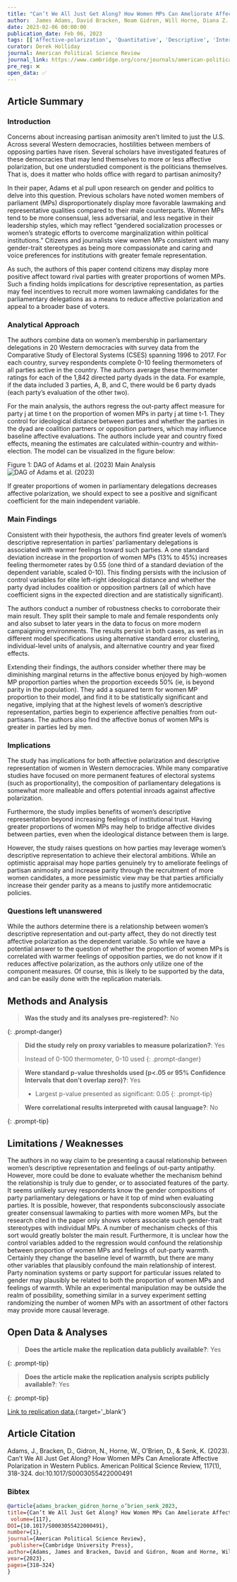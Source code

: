 ```yaml
---
title: "Can’t We All Just Get Along? How Women MPs Can Ameliorate Affective Polarization in Western Publics"
author:  James Adams, David Bracken, Noam Gidron, Will Horne, Diana Z. O’Brien, Kaitlin Senk
date: 2023-02-06 00:00:00
publication_date: Feb 06, 2023
tags: [['Affective-polarization', 'Quantitative', 'Descriptive', 'International']]
curator: Derek Holliday
journal: American Political Science Review
journal_link: https://www.cambridge.org/core/journals/american-political-science-review/article/cant-we-all-just-get-along-how-women-mps-can-ameliorate-affective-polarization-in-western-publics/D9F115F8EA9677F6AFC9E6D76392B8D5
pre_reg: ❌
open_data: ✅
---
```


## Article Summary

### Introduction ###
Concerns about increasing partisan animosity aren’t limited to just the U.S. Across several Western democracies, hostilities between members of opposing parties have risen. Several scholars have investigated features of these democracies that may lend themselves to more or less affective polarization, but one understudied component is the politicians themselves. That is, does it matter who holds office with regard to partisan animosity?

In their paper, Adams et al pull upon research on gender and politics to delve into this question. Previous scholars have noted women members of parliament (MPs) disproportionately display more favorable lawmaking and representative qualities compared to their male counterparts. Women MPs tend to be more consensual, less adversarial, and less negative in their leadership styles, which may reflect “gendered socialization processes or women’s strategic efforts to overcome marginalization within political institutions.” Citizens and journalists view women MPs consistent with many gender-trait stereotypes as being more compassionate and caring and voice preferences for institutions with greater female representation. 

As such, the authors of this paper contend citizens may display more positive affect toward rival parties with greater proportions of women MPs. Such a finding holds implications for descriptive representation, as parties may feel incentives to recruit more women lawmaking candidates for the parliamentary delegations as a means to reduce affective polarization and appeal to a broader base of voters.

### Analytical Approach ###
The authors combine data on women’s membership in parliamentary delegations in 20 Western democracies with survey data from the Comparative Study of Electoral Systems (CSES) spanning 1996 to 2017. For each country, survey respondents complete 0-10 feeling thermometers of all parties active in the country. The authors average these thermometer ratings for each of the 1,842 directed party dyads in the data. For example, if the data included 3 parties, A, B, and C, there would be 6 party dyads (each party’s evaluation of the other two). 

For the main analysis, the authors regress the out-party affect measure for party j at time t on the proportion of women MPs in party j at time t-1. They control for ideological distance between parties and whether the parties in the dyad are coalition partners or opposition partners, which may influence baseline affective evaluations. The authors include year and country fixed effects, meaning the estimates are calculated within-country and within-election. The model can be visualized in the figure below:

Figure 1: DAG of Adams et al. (2023) Main Analysis
![DAG of Adams et al. (2023)](https://drive.google.com/file/d/1BlgunxRJBIT-IlQUxWrZnHTvVC76_pcD/view?usp=sharing)

If greater proportions of women in parliamentary delegations decreases affective polarization, we should expect to see a positive and significant coefficient for the main independent variable.

### Main Findings ###
Consistent with their hypothesis, the authors find greater levels of women’s descriptive representation in parties’ parliamentary delegations is associated with warmer feelings toward such parties. A one standard deviation increase in the proportion of women MPs (13% to 45%) increases feeling thermometer rates by 0.55 (one third of a standard deviation of the dependent variable, scaled 0-10). This finding persists with the inclusion of control variables for elite left-right ideological distance and whether the party dyad includes coalition or opposition partners (all of which have coefficient signs in the expected direction and are statistically significant). 

The authors conduct a number of robustness checks to corroborate their main result. They split their sample to male and female respondents only and also subset to later years in the data to focus on more modern campaigning environments. The results persist in both cases, as well as in different model specifications using alternative standard error clustering, individual-level units of analysis, and alternative country and year fixed effects.

Extending their findings, the authors consider whether there may be diminishing marginal returns in the affective bonus enjoyed by high-women MP proportion parties when the proportion exceeds 50% (ie, is beyond parity in the population). They add a squared term for women MP proportion to their model, and find it to be statistically significant and negative, implying that at the highest levels of women’s descriptive representation, parties begin to experience affective penalties from out-partisans. The authors also find the affective bonus of women MPs is greater in parties led by men.

### Implications ###
The study has implications for both affective polarization and descriptive representation of women in Western democracies. While many comparative studies have focused on more permanent features of electoral systems (such as proportionality), the composition of parliamentary delegations is somewhat more malleable and offers potential inroads against affective polarization.

Furthermore, the study implies benefits of women’s descriptive representation beyond increasing feelings of institutional trust. Having greater proportions of women MPs may help to bridge affective divides between parties, even when the ideological distance between them is large.

However, the study raises questions on how parties may leverage women’s descriptive representation to achieve their electoral ambitions. While an optimistic appraisal may hope parties genuinely try to ameliorate feelings of partisan animosity and increase parity through the recruitment of more women candidates, a more pessimistic view may be that parties artificially increase their gender parity as a means to justify more antidemocratic policies. 

### Questions left unanswered ###
While the authors determine there is a relationship between women’s descriptive representation and out-party affect, they do not directly test affective polarization as the dependent variable. So while we have a potential answer to the question of whether the proportion of women MPs is correlated with warmer feelings of opposition parties, we do not know if it reduces affective polarization, as the authors only utilize one of the component measures. Of course, this is likely to be supported by the data, and can be easily done with the replication materials.


## Methods and Analysis

> **Was the study and its analyses pre-registered?**: No
> 
{: .prompt-danger}

> **Did the study rely on proxy variables to measure polarization?**: Yes
> 
> 
> Instead of 0-100 thermometer, 0-10 used
{: .prompt-danger}


> **Were standard p-value thresholds used (p<.05 or 95% Confidence Intervals that don’t overlap zero)?**: Yes
> 
> - Largest p-value presented as significant: 0.05
{: .prompt-tip}

> **Were correlational results interpreted with causal language?**: No
> 
{: .prompt-tip}

## Limitations / Weaknesses

The authors in no way claim to be presenting a causal relationship between women’s descriptive representation and feelings of out-party antipathy. However, more could be done to evaluate whether the mechanism behind the relationship is truly due to gender, or to associated features of the party. It seems unlikely survey respondents know the gender compositions of party parliamentary delegations or have it top of mind when evaluating parties. It is possible, however, that respondents subconsciously associate greater consensual lawmaking to parties with more women MPs, but the research cited in the paper only shows voters associate such gender-trait stereotypes with individual MPs. A number of mechanism checks of this sort would greatly bolster the main result.  Furthermore, it is unclear how the control variables added to the regression would confound the relationship between proportion of women MPs and feelings of out-party warmth. Certainly they change the baseline level of warmth, but there are many other variables that plausibly confound the main relationship of interest. Party nomination systems or party support for particular issues related to gender may plausibly be related to both the proportion of women MPs and feelings of warmth. While an experimental manipulation may be outside the realm of possibility, something similar in a survey experiment setting randomizing the number of women MPs with an assortment of other factors may provide more causal leverage.

## Open Data & Analyses

> **Does the article make the replication data publicly available?**: Yes
> 
{: .prompt-tip}

> **Does the article make the replication analysis scripts publicly available?**: Yes
> 
{: .prompt-tip}


[Link to replication data.](https://dataverse.harvard.edu/dataset.xhtml?persistentId=doi:10.7910/DVN/AHQRVR){:target='_blank'}

## Article Citation

Adams, J., Bracken, D., Gidron, N., Horne, W., O’Brien, D., & Senk, K. (2023). Can’t We All Just Get Along? How Women MPs Can Ameliorate Affective Polarization in Western Publics. American Political Science Review, 117(1), 318-324. doi:10.1017/S0003055422000491

### Bibtex

```bibtex
@article{adams_bracken_gidron_horne_o’brien_senk_2023, 
title={Can’t We All Just Get Along? How Women MPs Can Ameliorate Affective Polarization in Western Publics},
 volume={117}, 
DOI={10.1017/S0003055422000491}, 
number={1}, 
journal={American Political Science Review},
 publisher={Cambridge University Press}, 
author={Adams, James and Bracken, David and Gidron, Noam and Horne, Will and O’Brien, Diana Z. and Senk, Kaitlin}, 
year={2023}, 
pages={318–324}
}

```

